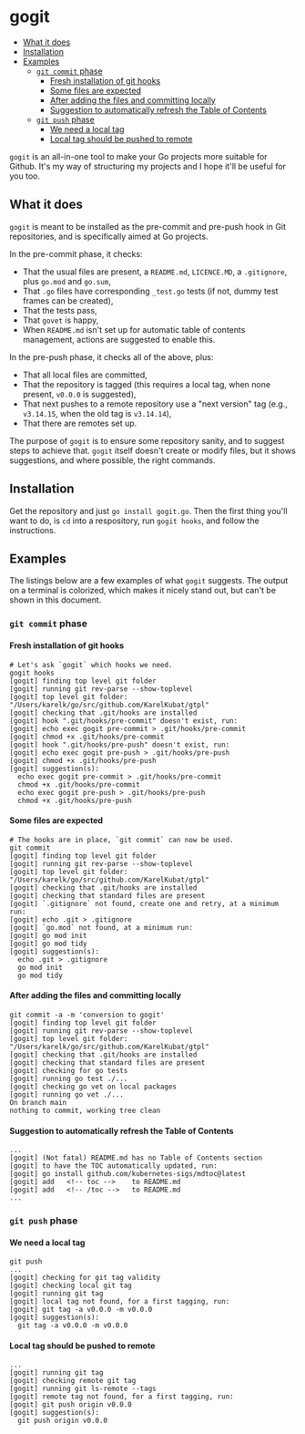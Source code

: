 # gogit

<!-- toc -->
- [What it does](#what-it-does)
- [Installation](#installation)
- [Examples](#examples)
  - [<code>git commit</code> phase](#git-commit-phase)
    - [Fresh installation of git hooks](#fresh-installation-of-git-hooks)
    - [Some files are expected](#some-files-are-expected)
    - [After adding the files and committing locally](#after-adding-the-files-and-committing-locally)
    - [Suggestion to automatically refresh the Table of Contents](#suggestion-to-automatically-refresh-the-table-of-contents)
  - [<code>git push</code> phase](#git-push-phase)
    - [We need a local tag](#we-need-a-local-tag)
    - [Local tag should be pushed to remote](#local-tag-should-be-pushed-to-remote)
<!-- /toc -->

`gogit` is an all-in-one tool to make your Go projects more suitable for Github. It's my way of structuring my projects and I hope it'll be useful for you too.

## What it does

`gogit` is meant to be installed as the pre-commit and pre-push hook in Git repositories, and is specifically aimed at Go projects.

In the pre-commit phase, it checks:

- That the usual files are present, a `README.md`, `LICENCE.MD`, a `.gitignore`, plus `go.mod` and `go.sum`,
- That `.go` files have corresponding `_test.go` tests (if not, dummy test frames can be created),
- That the tests pass,
- That `govet` is happy,
- When `README.md` isn't set up for automatic table of contents management, actions are suggested to enable this.

In the pre-push phase, it checks all of the above, plus:

- That all local files are committed,
- That the repository is tagged (this requires a local tag, when none present, `v0.0.0` is suggested),
- That next pushes to a remote repository use a "next version" tag (e.g., `v3.14.15`, when the old tag is `v3.14.14`),
- That there are remotes set up.

The purpose of `gogit` is to ensure some repository sanity, and to suggest steps to achieve that. `gogit` itself doesn't create or modify files, but it shows suggestions, and where possible, the right commands.

## Installation

Get the repository and just `go install gogit.go`. Then the first thing you'll want to do, is `cd` into a respository, run `gogit hooks`, and follow the instructions.

## Examples

The listings below are a few examples of what `gogit` suggests. The output on a terminal is colorized, which makes it nicely stand out, but can't be shown in this document.

### `git commit` phase

#### Fresh installation of git hooks

```plain
# Let's ask `gogit` which hooks we need.
gogit hooks
[gogit] finding top level git folder
[gogit] running git rev-parse --show-toplevel
[gogit] top level git folder: "/Users/karelk/go/src/github.com/KarelKubat/gtpl"
[gogit] checking that .git/hooks are installed
[gogit] hook ".git/hooks/pre-commit" doesn't exist, run:
[gogit] echo exec gogit pre-commit > .git/hooks/pre-commit
[gogit] chmod +x .git/hooks/pre-commit
[gogit] hook ".git/hooks/pre-push" doesn't exist, run:
[gogit] echo exec gogit pre-push > .git/hooks/pre-push
[gogit] chmod +x .git/hooks/pre-push
[gogit] suggestion(s):
  echo exec gogit pre-commit > .git/hooks/pre-commit
  chmod +x .git/hooks/pre-commit
  echo exec gogit pre-push > .git/hooks/pre-push
  chmod +x .git/hooks/pre-push
```

#### Some files are expected

```plain
# The hooks are in place, `git commit` can now be used.
git commit
[gogit] finding top level git folder
[gogit] running git rev-parse --show-toplevel
[gogit] top level git folder: "/Users/karelk/go/src/github.com/KarelKubat/gtpl"
[gogit] checking that .git/hooks are installed
[gogit] checking that standard files are present
[gogit] `.gitignore` not found, create one and retry, at a minimum run:
[gogit] echo .git > .gitignore
[gogit] `go.mod` not found, at a minimum run:
[gogit] go mod init
[gogit] go mod tidy
[gogit] suggestion(s):
  echo .git > .gitignore
  go mod init
  go mod tidy
```

#### After adding the files and committing locally

```plain
git commit -a -m 'conversion to gogit'
[gogit] finding top level git folder
[gogit] running git rev-parse --show-toplevel
[gogit] top level git folder: "/Users/karelk/go/src/github.com/KarelKubat/gtpl"
[gogit] checking that .git/hooks are installed
[gogit] checking that standard files are present
[gogit] checking for go tests
[gogit] running go test ./...
[gogit] checking go vet on local packages
[gogit] running go vet ./...
On branch main
nothing to commit, working tree clean
```

#### Suggestion to automatically refresh the Table of Contents

```plain
...
[gogit] (Not fatal) README.md has no Table of Contents section
[gogit] to have the TOC automatically updated, run:
[gogit] go install github.com/kubernetes-sigs/mdtoc@latest
[gogit] add   <!-- toc -->    to README.md
[gogit] add   <!-- /toc -->   to README.md
...
```

### `git push` phase

#### We need a local tag

```plain
git push
...
[gogit] checking for git tag validity
[gogit] checking local git tag
[gogit] running git tag
[gogit] local tag not found, for a first tagging, run:
[gogit] git tag -a v0.0.0 -m v0.0.0
[gogit] suggestion(s):
  git tag -a v0.0.0 -m v0.0.0
```

#### Local tag should be pushed to remote

```plain
...
[gogit] running git tag
[gogit] checking remote git tag
[gogit] running git ls-remote --tags
[gogit] remote tag not found, for a first tagging, run:
[gogit] git push origin v0.0.0
[gogit] suggestion(s):
  git push origin v0.0.0
  ```
